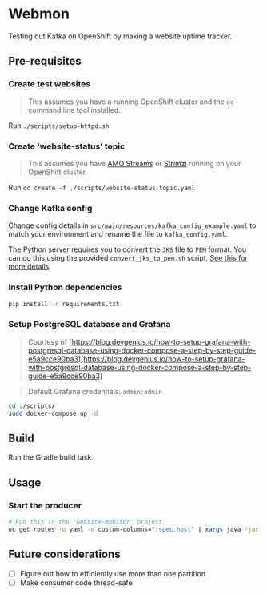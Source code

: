 # Webmon

Testing out Kafka on OpenShift by making a website uptime tracker.

## Pre-requisites

### Create test websites
> This assumes you have a running OpenShift cluster and the `oc` command line tool installed.

Run `./scripts/setup-httpd.sh`

### Create 'website-status' topic
> This assumes you have [AMQ Streams](https://access.redhat.com/products/red-hat-amq/) or [Strimzi](https://developers.redhat.com/blog/2020/08/14/introduction-to-strimzi-apache-kafka-on-kubernetes-kubecon-europe-2020) running on your OpenShift cluster.

Run `oc create -f ./scripts/website-status-topic.yaml`

### Change Kafka config
Change config details in `src/main/resources/kafka_config_example.yaml` to match your environment and rename the file to `kafka_config.yaml`.

The Python server requires you to convert the `JKS` file to `PEM` format. You can do this using the provided `convert_jks_to_pem.sh` script. [See this for more details](https://dev.to/adityakanekar/connecting-to-kafka-cluster-using-ssl-with-python-k2e).

### Install Python dependencies

```bash
pip install -r requirements.txt
```

### Setup PostgreSQL database and Grafana

> Courtesy of [https://blog.devgenius.io/how-to-setup-grafana-with-postgresql-database-using-docker-compose-a-step-by-step-guide-e5a9cce90ba3](https://blog.devgenius.io/how-to-setup-grafana-with-postgresql-database-using-docker-compose-a-step-by-step-guide-e5a9cce90ba3)

> Default Grafana credentials: `admin:admin`

```bash
cd ./scripts/
sudo docker-compose up -d
```

## Build

Run the Gradle build task.

## Usage

### Start the producer

```bash
# Run this in the 'website-monitor' project
oc get routes -o yaml -o custom-columns=":spec.host" | xargs java -jar webmon-1.0-SNAPSHOT.jar produce
```

## Future considerations

- [ ] Figure out how to efficiently use more than one partition
- [ ] Make consumer code thread-safe